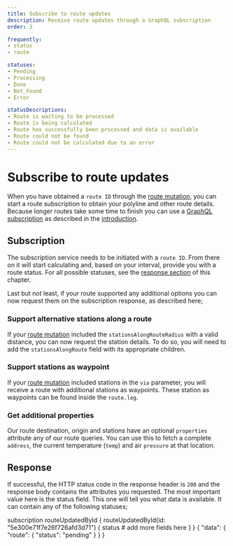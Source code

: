 ```yaml
---
title: Subscribe to route updates
description: Receive route updates through a GraphQL subscription
order: 3

frequently:
- status
- route

statuses:
- Pending
- Processing
- Done
- Not_Found
- Error

statusDescriptions:
- Route is waiting to be processed
- Route is being calculated
- Route has successfully been processed and data is available
- Route could not be found
- Route could not be calculated due to an error
---
```


# Subscribe to route updates
When you have obtained a `route ID` through the [route mutation](/API-Reference/Routes/mutate-route), you can start a route subscription to obtain your polyline and other route details. Because longer routes take some time to finish you can use a [GraphQL subscription](https://graphql.org/blog/subscriptions-in-graphql-and-relay/) as described in the [introduction](/API-Reference/Routes/introduction). 

<api-reference-actions url="https://playground.chargetrip.com/?page=routeUpdatedById"></api-reference-actions>

## Subscription
The subscription service needs to be initiated with a `route ID`. From there on it will start calculating and, based on your interval, provide you with a route status. For all possible statuses, see the [response section](/API-Reference/Routes/subscribe-to-route-updates#response) of this chapter.

Last but not least, if your route supported any additional options you can now request them on the subscription response, as described here;

### Support alternative stations along a route
If your [route mutation](/API-Reference/Routes/mutate-route) included the `stationsAlongRouteRadius` with a valid distance, you can now request the station details. To do so, you will need to add the `stationsAlongRoute` field with its appropriate children.

### Support stations as waypoint
If your [route mutation](/API-Reference/Routes/mutate-route) included stations in the `via` parameter, you will receive a route with additional stations as waypoints. These station as waypoints can be found inside the `route.leg`. 

### Get additional properties
Our route destination, origin and stations have an optional `properties` attribute any of our route queries. You can use this to fetch a complete `address`, the current temperature (`temp`) and air `pressure` at that location. 

<schema type="Subscription" name="routeUpdatedById" :frequent="frequently"></schema>

## Response
If successful, the HTTP status code in the response header is `200` and the response body contains the attributes you requested. The most important value here is the status field. This one will tell you what data is available. It can contain any of the following statuses;

<status-table :statuses="statuses" :descriptions="statusDescriptions"></status-table>

<playground>
<code-block lang="graphql" type="subscription">					
subscription routeUpdatedById {
  routeUpdatedById(id: "5e300e71f7e26f726afd3d71") {
    status
    # add more fields here
  }
}
</code-block>
<code-block lang="json" type="response">
{
  "data": {
    "route": {
      "status": "pending"
    }
  }
}
</code-block>
</playground>
